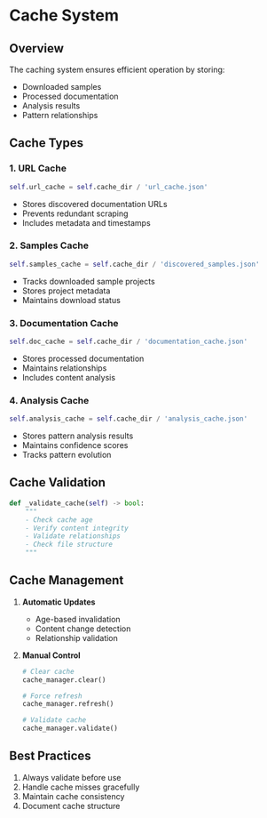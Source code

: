 # Cache System

## Overview
The caching system ensures efficient operation by storing:
- Downloaded samples
- Processed documentation
- Analysis results
- Pattern relationships

## Cache Types

### 1. URL Cache
```python
self.url_cache = self.cache_dir / 'url_cache.json'
```
- Stores discovered documentation URLs
- Prevents redundant scraping
- Includes metadata and timestamps

### 2. Samples Cache
```python
self.samples_cache = self.cache_dir / 'discovered_samples.json'
```
- Tracks downloaded sample projects
- Stores project metadata
- Maintains download status

### 3. Documentation Cache
```python
self.doc_cache = self.cache_dir / 'documentation_cache.json'
```
- Stores processed documentation
- Maintains relationships
- Includes content analysis

### 4. Analysis Cache
```python
self.analysis_cache = self.cache_dir / 'analysis_cache.json'
```
- Stores pattern analysis results
- Maintains confidence scores
- Tracks pattern evolution

## Cache Validation
```python
def _validate_cache(self) -> bool:
    """
    - Check cache age
    - Verify content integrity
    - Validate relationships
    - Check file structure
    """
```

## Cache Management
1. **Automatic Updates**
   - Age-based invalidation
   - Content change detection
   - Relationship validation

2. **Manual Control**
   ```python
   # Clear cache
   cache_manager.clear()
   
   # Force refresh
   cache_manager.refresh()
   
   # Validate cache
   cache_manager.validate()
   ```

## Best Practices
1. Always validate before use
2. Handle cache misses gracefully
3. Maintain cache consistency
4. Document cache structure 